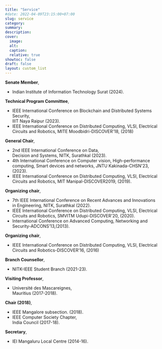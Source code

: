 ```yaml
---
title: "Service"
#date: 2022-04-09T23:15:00+07:00
slug: service
category:
summary:
description: 
cover:
  image:
  alt:
  caption: 
  relative: true
showtoc: false
draft: false
layout: custom_list
---
```

  **Senate Member**, 
 - Indian Institute of Information Technology Surat (2024).
   
  **Technical Program Committee**, 
 - IEEE International Conference on Blockchain and Distributed Systems Security,  \
 IIIT Naya Raipur (2023).
 - IEEE International Conference on Distributed Computing, VLSI, Electrical Circuits and Robotics, MITE Moodbidri-DISCOVER'18, (2018)
   
  **General Chair**,  
 - 2nd IEEE International Conference on Data,   
 Decision and Systems, NITK, Surathkal (2023).
 - 4th International Conference on Computer vision, High-performance computing, Smart devices and networks, JNTU Kakinada-CHSN'23, (2023).
 -  IEEE International Conference on Distributed Computing, VLSI, Electrical Circuits and Robotics, MIT Manipal-DISCOVER2019, (2019).
 
  **Organizing chair**, 
 - 7th IEEE International Conference on Recent Advances and Innovations in Engineering, 
 NITK, Surathkal (2022).
 - IEEE International Conference on Distributed Computing, VLSI, Electrical Circuits and Robotics, SMVITM Udupi-DISCOVER'20, (2020).
 - International Conference on Advanced Computing, Networking and Security-ADCONS’13,(2013).

  **Organizing chair**,
 - IEEE International Conference on Distributed Computing, VLSI, Electrical Circuits and Robotics-DISCOVER'16, (2016)  

  **Branch Counsellor**,
  - NITK-IEEE Student Branch (2021-23).
    
  **Visiting Professor**, 
-  Université des Mascareignes,   
 Mauritius (2017-2018).

  **Chair (2018)**,   
 - IEEE Mangalore subsection. (2018).
 - IEEE Computer Society Chapter,  \
 India Council (2017-18).

  **Secretary**,  
  - IEI Mangaluru Local Centre (2014-16).      
